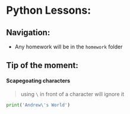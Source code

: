 # Python Lessons:

## Navigation:
- Any homework will be in the `homework` folder

## Tip of the moment:
#### Scapegoating characters
> using `\` in front of a character will ignore it
```python
print('Andrew\'s World')
```
